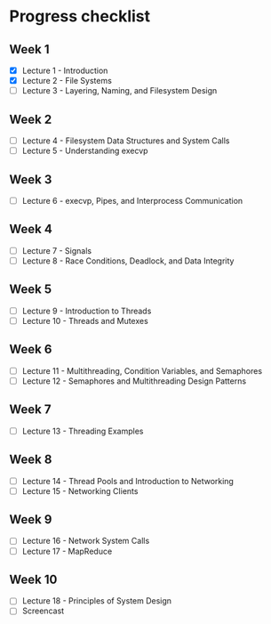 # Progress checklist

## Week 1

- [x] Lecture 1 - Introduction
- [x] Lecture 2 - File Systems
- [ ] Lecture 3 - Layering, Naming, and Filesystem Design

## Week 2

- [ ] Lecture 4 - Filesystem Data Structures and System Calls
- [ ] Lecture 5 - Understanding execvp

## Week 3

- [ ] Lecture 6 - execvp, Pipes, and Interprocess Communication

## Week 4

- [ ] Lecture 7 - Signals
- [ ] Lecture 8 - Race Conditions, Deadlock, and Data Integrity

## Week 5

- [ ] Lecture 9 - Introduction to Threads
- [ ] Lecture 10 - Threads and Mutexes

## Week 6

- [ ] Lecture 11 - Multithreading, Condition Variables, and Semaphores
- [ ] Lecture 12 - Semaphores and Multithreading Design Patterns

## Week 7

- [ ] Lecture 13 - Threading Examples

## Week 8

- [ ] Lecture 14 - Thread Pools and Introduction to Networking
- [ ] Lecture 15 - Networking Clients

## Week 9

- [ ] Lecture 16 - Network System Calls
- [ ] Lecture 17 - MapReduce

## Week 10

- [ ] Lecture 18 - Principles of System Design
- [ ] Screencast
